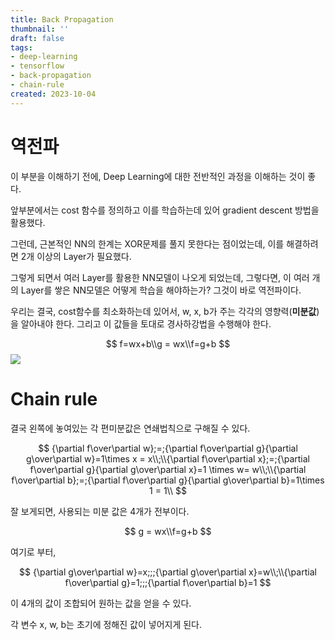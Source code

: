 ```yaml
---
title: Back Propagation
thumbnail: ''
draft: false
tags:
- deep-learning
- tensorflow
- back-propagation
- chain-rule
created: 2023-10-04
---
```


# 역전파

이 부분을 이해하기 전에, Deep Learning에 대한 전반적인 과정을 이해하는 것이 좋다.

앞부분에서는 cost 함수를 정의하고 이를 학습하는데 있어 gradient descent 방법을 활용했다.

그런데, 근본적인 NN의 한계는 XOR문제를 풀지 못한다는 점이었는데, 이를 해결하려면 2개 이상의 Layer가 필요했다.

그렇게 되면서 여러 Layer를 활용한 NN모델이 나오게 되었는데, 그렇다면, 이 여러 개의 Layer를 쌓은 NN모델은 어떻게 학습을 해야하는가? 그것이 바로 역전파이다.

우리는 결국, cost함수를 최소화하는데 있어서, w, x, b가 주는 각각의 영향력(**미분값**)을  알아내야 한다. 그리고 이 값들을 토대로 경사하강법을 수행해야 한다.

$$
f=wx+b\\g = wx\\f=g+b
$$
![](_2019-07-20__11.33.36.png)

# Chain rule

결국 왼쪽에 놓여있는 각 편미분값은 연쇄법칙으로 구해질 수 있다.

$$
{\partial f\over\partial w};=;{\partial f\over\partial g}{\partial g\over\partial w}=1\times x = x\\;\\{\partial f\over\partial x};=;{\partial f\over\partial g}{\partial g\over\partial x}=1 \times w= w\\;\\{\partial f\over\partial b};=;{\partial f\over\partial g}{\partial g\over\partial b}=1\times 1 = 1\\
$$

잘 보게되면, 사용되는 미분 값은 4개가 전부이다.

$$
g = wx\\f=g+b
$$

여기로 부터,

$$
{\partial g\over\partial w}=x;;;{\partial g\over\partial x}=w\\;\\{\partial f\over\partial g}=1;;;{\partial f\over\partial b}=1
$$

이 4개의 값이 조합되어 원하는 값을 얻을 수 있다.

각 변수 x, w, b는 초기에 정해진 값이 넣어지게 된다.
